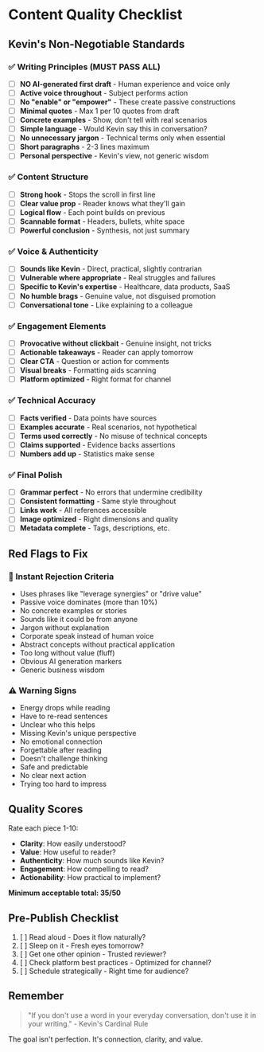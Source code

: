 # Content Quality Checklist

## Kevin's Non-Negotiable Standards

### ✅ Writing Principles (MUST PASS ALL)

- [ ] **NO AI-generated first draft** - Human experience and voice only
- [ ] **Active voice throughout** - Subject performs action
- [ ] **No "enable" or "empower"** - These create passive constructions
- [ ] **Minimal quotes** - Max 1 per 10 quotes from draft
- [ ] **Concrete examples** - Show, don't tell with real scenarios
- [ ] **Simple language** - Would Kevin say this in conversation?
- [ ] **No unnecessary jargon** - Technical terms only when essential
- [ ] **Short paragraphs** - 2-3 lines maximum
- [ ] **Personal perspective** - Kevin's view, not generic wisdom

### ✅ Content Structure

- [ ] **Strong hook** - Stops the scroll in first line
- [ ] **Clear value prop** - Reader knows what they'll gain
- [ ] **Logical flow** - Each point builds on previous
- [ ] **Scannable format** - Headers, bullets, white space
- [ ] **Powerful conclusion** - Synthesis, not just summary

### ✅ Voice & Authenticity

- [ ] **Sounds like Kevin** - Direct, practical, slightly contrarian
- [ ] **Vulnerable where appropriate** - Real struggles and failures
- [ ] **Specific to Kevin's expertise** - Healthcare, data products, SaaS
- [ ] **No humble brags** - Genuine value, not disguised promotion
- [ ] **Conversational tone** - Like explaining to a colleague

### ✅ Engagement Elements

- [ ] **Provocative without clickbait** - Genuine insight, not tricks
- [ ] **Actionable takeaways** - Reader can apply tomorrow
- [ ] **Clear CTA** - Question or action for comments
- [ ] **Visual breaks** - Formatting aids scanning
- [ ] **Platform optimized** - Right format for channel

### ✅ Technical Accuracy

- [ ] **Facts verified** - Data points have sources
- [ ] **Examples accurate** - Real scenarios, not hypothetical
- [ ] **Terms used correctly** - No misuse of technical concepts
- [ ] **Claims supported** - Evidence backs assertions
- [ ] **Numbers add up** - Statistics make sense

### ✅ Final Polish

- [ ] **Grammar perfect** - No errors that undermine credibility
- [ ] **Consistent formatting** - Same style throughout
- [ ] **Links work** - All references accessible
- [ ] **Image optimized** - Right dimensions and quality
- [ ] **Metadata complete** - Tags, descriptions, etc.

## Red Flags to Fix

### 🚫 Instant Rejection Criteria

- Uses phrases like "leverage synergies" or "drive value"
- Passive voice dominates (more than 10%)
- No concrete examples or stories
- Sounds like it could be from anyone
- Jargon without explanation
- Corporate speak instead of human voice
- Abstract concepts without practical application
- Too long without value (fluff)
- Obvious AI generation markers
- Generic business wisdom

### ⚠️ Warning Signs

- Energy drops while reading
- Have to re-read sentences
- Unclear who this helps
- Missing Kevin's unique perspective
- No emotional connection
- Forgettable after reading
- Doesn't challenge thinking
- Safe and predictable
- No clear next action
- Trying too hard to impress

## Quality Scores

Rate each piece 1-10:

- **Clarity**: How easily understood?
- **Value**: How useful to reader?
- **Authenticity**: How much sounds like Kevin?
- **Engagement**: How compelling to read?
- **Actionability**: How practical to implement?

**Minimum acceptable total: 35/50**

## Pre-Publish Checklist

1. [ ] Read aloud - Does it flow naturally?
2. [ ] Sleep on it - Fresh eyes tomorrow?
3. [ ] Get one other opinion - Trusted reviewer?
4. [ ] Check platform best practices - Optimized for channel?
5. [ ] Schedule strategically - Right time for audience?

## Remember

> "If you don't use a word in your everyday conversation, don't use it in your writing." - Kevin's Cardinal Rule

The goal isn't perfection. It's connection, clarity, and value.
